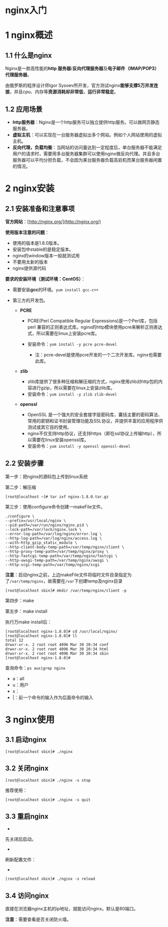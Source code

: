 # nginx入门

# 1 nginx概述

## 1.1 什么是nginx

Nginx是一款高性能的**http 服务器**/**反向代理服务器**及**电子邮件（IMAP/POP3）代理服务器**。

由俄罗斯的程序设计师Igor Sysoev所开发，官方测试nginx**能够支撑5万并发连接**，并且cpu、内存等**资源消耗却非常低**，**运行非常稳定**。

## 1.2 应用场景

- **http服务器**：Nginx是一个http服务可以独立提供http服务。可以做网页静态服务器。
- **虚拟主机**：可以实现在一台服务器虚拟出多个网站。例如个人网站使用的虚拟主机。
- **反向代理，负载均衡**：当网站的访问量达到一定程度后，单台服务器不能满足用户的请求时，需要用多台服务器集群可以使用nginx做反向代理。并且多台服务器可以平均分担负载，不会因为某台服务器负载高宕机而某台服务器闲置的情况。

# 2 nginx安装

## 2.1 安装准备和注意事项

**官方网站**：[http://nginx.org/](http://nginx.org/)

**使用版本注意的问题**：

- 使用的版本是1.8.0版本。
- 安装包中stable的是稳定版本。
- nginx的window版本一般就测试用
- 不要用太新的版本
- nginx提供源代码

**要求的安装环境（测试环境：CentOS）**：

- 需要安装**gcc**的环境。`yum install gcc-c++`
- 第三方的开发包。

  - **PCRE**

    - PCRE(Perl Compatible Regular Expressions)是一个Perl库，包括 perl 兼容的正则表达式库。nginx的http模块使用pcre来解析正则表达式，所以需要在linux上安装pcre库。
    - 安装命令：`yum install -y pcre pcre-devel`

      - 注：pcre-devel是使用pcre开发的一个二次开发库。nginx也需要此库。
  - **zlib**

    - zlib库提供了很多种压缩和解压缩的方式，nginx使用zlib对http包的内容进行gzip，所以需要在linux上安装zlib库。
    - 安装命令：`yum install -y zlib zlib-devel`
  - **openssl**

    - OpenSSL 是一个强大的安全套接字层密码库，囊括主要的密码算法、常用的密钥和证书封装管理功能及SSL协议，并提供丰富的应用程序供测试或其它目的使用。
    - nginx不仅支持http协议，还支持https（即在ssl协议上传输http），所以需要在linux安装openssl库。
    - 安装命令：`yum install -y openssl openssl-devel`

## 2.2 安装步骤

第一步：把nginx的源码包上传到linux系统

第二步：解压缩

```shell
[root@localhost ~]# tar zxf nginx-1.8.0.tar.gz
```

第三步：使用configure命令创建一makeFile文件。

```
./configure \
--prefix=/usr/local/nginx \
--pid-path=/var/run/nginx/nginx.pid \
--lock-path=/var/lock/nginx.lock \
--error-log-path=/var/log/nginx/error.log \
--http-log-path=/var/log/nginx/access.log \
--with-http_gzip_static_module \
--http-client-body-temp-path=/var/temp/nginx/client \
--http-proxy-temp-path=/var/temp/nginx/proxy \
--http-fastcgi-temp-path=/var/temp/nginx/fastcgi \
--http-uwsgi-temp-path=/var/temp/nginx/uwsgi \
--http-scgi-temp-path=/var/temp/nginx/scgi
```

**注意**：启动nginx之前，上边makeFile文件将临时文件目录指定为了`/var/temp/nginx`，故需要在`/var`下创建temp及nginx目录

```shell
[root@localhost sbin]# mkdir /var/temp/nginx/client -p
```

第四步：make

第五步：make install

执行万make install后：

```shell
[root@localhost nginx-1.8.0]# cd /usr/local/nginx/
[root@localhost nginx-1.8.0]# ll
total 12
drwxr-xr-x. 2 root root 4096 Mar 30 20:34 conf
drwxr-xr-x. 2 root root 4096 Mar 30 20:34 html
drwxr-xr-x. 2 root root 4096 Mar 30 20:34 sbin
[root@localhost nginx-1.8.0]#
```

查询命令：`ps aux|grep nginx`

- a：all
- u：用户
- x：
- |：前一个命令的输入作为后面命令的输入

# 3 nginx使用

## 3.1 启动nginx

```shell
[root@localhost sbin]# ./nginx
```

## 3.2 关闭nginx

```shell
[root@localhost sbin]# ./nginx -s stop
```

推荐使用：

```shell
[root@localhost sbin]# ./nginx -s quit
```

## 3.3 重启nginx

- 
先关闭后启动。

- 
刷新配置文件：

  - 
```shell
[root@localhost sbin]# ./nginx -s reload
```



## 3.4 访问nginx

直接在浏览器nginx主机的ip地址，就能访问nginx。默认是80端口。

**注意**：需要查看是否关闭防火墙。
